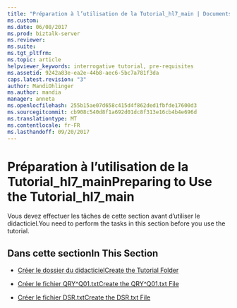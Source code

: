 ```yaml
---
title: "Préparation à l’utilisation de la Tutorial_hl7_main | Documents Microsoft"
ms.custom: 
ms.date: 06/08/2017
ms.prod: biztalk-server
ms.reviewer: 
ms.suite: 
ms.tgt_pltfrm: 
ms.topic: article
helpviewer_keywords: interrogative tutorial, pre-requisites
ms.assetid: 9242a83e-ea2e-44b8-aec6-5bc7a781f3da
caps.latest.revision: "3"
author: MandiOhlinger
ms.author: mandia
manager: anneta
ms.openlocfilehash: 255b15ae07d658c415d4f862ded1fbfde17600d3
ms.sourcegitcommit: cb908c540d8f1a692d01dc8f313e16cb4b4e696d
ms.translationtype: MT
ms.contentlocale: fr-FR
ms.lasthandoff: 09/20/2017
---
```

# <a name="preparing-to-use-the-tutorialhl7main"></a><span data-ttu-id="44936-102">Préparation à l’utilisation de la Tutorial_hl7_main</span><span class="sxs-lookup"><span data-stu-id="44936-102">Preparing to Use the Tutorial_hl7_main</span></span>
<span data-ttu-id="44936-103">Vous devez effectuer les tâches de cette section avant d’utiliser le didacticiel.</span><span class="sxs-lookup"><span data-stu-id="44936-103">You need to perform the tasks in this section before you use the tutorial.</span></span>  
  
## <a name="in-this-section"></a><span data-ttu-id="44936-104">Dans cette section</span><span class="sxs-lookup"><span data-stu-id="44936-104">In This Section</span></span>  
  
-   [<span data-ttu-id="44936-105">Créer le dossier du didacticiel</span><span class="sxs-lookup"><span data-stu-id="44936-105">Create the Tutorial Folder</span></span>](../../adapters-and-accelerators/accelerator-hl7/create-the-tutorial-folder.md)  
  
-   [<span data-ttu-id="44936-106">Créer le fichier QRY^Q01.txt</span><span class="sxs-lookup"><span data-stu-id="44936-106">Create the QRY^Q01.txt File</span></span>](../../adapters-and-accelerators/accelerator-hl7/create-the-qry-q01-txt-file.md)  
  
-   [<span data-ttu-id="44936-107">Créer le fichier DSR.txt</span><span class="sxs-lookup"><span data-stu-id="44936-107">Create the DSR.txt File</span></span>](../../adapters-and-accelerators/accelerator-hl7/create-the-dsr-txt-file.md)